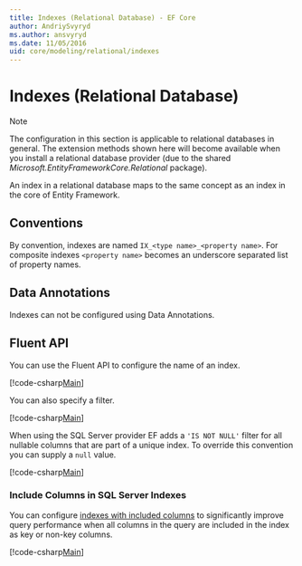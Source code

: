 ```yaml
---
title: Indexes (Relational Database) - EF Core
author: AndriySvyryd
ms.author: ansvyryd
ms.date: 11/05/2016
uid: core/modeling/relational/indexes
---
```

# Indexes (Relational Database)

> [!NOTE]  
> The configuration in this section is applicable to relational databases in general. The extension methods shown here will become available when you install a relational database provider (due to the shared *Microsoft.EntityFrameworkCore.Relational* package).

An index in a relational database maps to the same concept as an index in the core of Entity Framework.

## Conventions

By convention, indexes are named `IX_<type name>_<property name>`. For composite indexes `<property name>` becomes an underscore separated list of property names.

## Data Annotations

Indexes can not be configured using Data Annotations.

## Fluent API

You can use the Fluent API to configure the name of an index.

[!code-csharp[Main](../../../../samples/core/Modeling/FluentAPI/Relational/IndexName.cs?name=Model&highlight=9)]

You can also specify a filter.

[!code-csharp[Main](../../../../samples/core/Modeling/FluentAPI/Relational/IndexFilter.cs?name=Model&highlight=9)]

When using the SQL Server provider EF adds a `'IS NOT NULL'` filter for all nullable columns that are part of a unique index. To override this convention you can supply a `null` value.

[!code-csharp[Main](../../../../samples/core/Modeling/FluentAPI/Relational/IndexNoFilter.cs?name=Model&highlight=10)]

### Include Columns in SQL Server Indexes

You can configure [indexes with included columns](https://docs.microsoft.com/sql/relational-databases/indexes/create-indexes-with-included-columns) to significantly improve query performance when all columns in the query are included in the index as key or non-key columns.

[!code-csharp[Main](../../../../samples/core/Modeling/FluentAPI/Relational/IndexInclude.cs?name=Model)]
